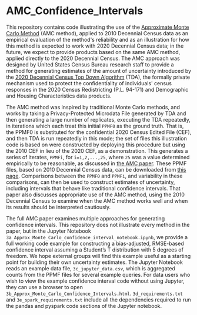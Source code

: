 # AMC_Confidence_Intervals

This repository contains code illustrating the use of the [Approximate Monte Carlo Method](https://www2.census.gov/programs-surveys/decennial/2020/technical-documentation/complete-tech-docs/demographic-and-housing-characteristics-file-and-demographic-profile/data_analysis_resources/1_estimating_conf_intervals_2010_demo/1_Approx_Monte_Carlo_confidence_interval_paper.pdf) (AMC method), applied to 2010 Decennial Census data as an empirical evaluation of the method's reliability and as an illustration for how this method is expected to work with 2020 Decennial Census data; in the future, we expect to provide products based on the same AMC method, applied directly to the 2020 Decennial Census. The AMC approach was designed by United States Census Bureau research staff to provide a method for generating estimates of the amount of uncertainty introduced by the [2020 Decennial Census Top Down Algorithm](https://hdsr.mitpress.mit.edu/pub/7evz361i/release/2) (TDA), the formally private mechanism used to protect the confidentiality of individuals' census responses in the 2020 Census Redistricting (P.L. 94-171) and Demographic and Housing Characteristics data products.

The AMC method was inspired by traditional Monte Carlo methods, and works by taking a Privacy-Protected Microdata File generated by TDA and then generating a large number of replicates, executing the TDA repeatedly, in iterations which each treat this initial `PPMF0` as the ground truth. That is, the PPMF0 is substituted for the confidential 2020 Census Edited File (CEF), and then TDA is run repeatedly in this mode; the set of files this illustration code is based on were constructed by deploying this procedure but using the 2010 CEF in lieu of the 2020 CEF, as a demonstration. This generates a series of iterates, `PPMFi`, for `i=1,2,...,25`, where `25` was a value determined empirically to be reasonable, as discussed in [the AMC paper](https://www2.census.gov/programs-surveys/decennial/2020/technical-documentation/complete-tech-docs/demographic-and-housing-characteristics-file-and-demographic-profile/data_analysis_resources/1_estimating_conf_intervals_2010_demo/1_Approx_Monte_Carlo_confidence_interval_paper.pdf). These PPMF files, based on 2010 Decennial Census data, can be downloaded from [this page](https://registry.opendata.aws/census-2010-amc-mdf-replicates/). Comparisons between the `PPMF0` and `PPMFi`, and variability in these comparisons, can then be used to construct estimates of uncertainty, including intervals that behave like traditional confidence intervals. That paper also discusses appropriate use of the AMC method, using the 2010 Decennial Census to examine when the AMC method works well and when its results should be interpreted cautiously.

The full AMC paper examines multiple approaches for generating confidence intervals. This repository does not illustrate every method in the paper, but in the Jupyter Notebook `3a_Approx_Monte_Carlo_confidence_interval_notebook.ipynb`, we provide a full working code example for constructing a bias-adjusted, RMSE-based confidence interval assuming a Student’s T distribution with 5 degrees of freedom. We hope external groups will find this example useful as a starting point for building their own uncertainty estimates. The Jupyter Notebook reads an example data file, `3c_jupyter_data.csv`, which is aggregated counts from the PPMF files for several example queries. For data users who wish to view the example confidence interval code without using Jupyter, they can use a browser to open `3b_Approx_Monte_Carlo_Confidence_Intervals.html`. `3d_requirements.txt` and `3e_spark_requirements.txt` include all the dependencies required to run the pandas and pyspark code sections of the Jupyter notebook.
